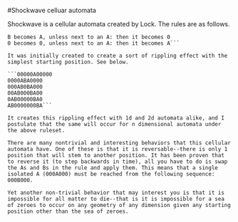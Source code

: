 #Shockwave celluar automata

Shockwave is a cellular automata created by Lock. The rules are as follows.

```A becomes B
B becomes A, unless next to an A: then it becomes 0
0 becomes 0, unless next to an A: then it becomes A```

It was initially created to create a sort of rippling effect with the simplest starting position. See below.

```00000A00000
0000ABA0000
000AB0BA000
00AB000BA00
0AB00000BA0
AB0000000BA```

It creates this rippling effect with 1d and 2d automata alike, and I postulate that the same will occur for n dimensional automata under the above ruleset.

There are many nontrivial and interesting behaviors that this cellular automata have. One of these is that it is reversable--there is only 1 position that will stem to another position. It has been proven that to reverse it (to step backwards in time), all you have to do is swap the As and Bs in the rule and apply them. This means that a single isolated A (000A000) must be reached from the following sequence: 000B000.

Yet another non-trivial behavior that may interest you is that it is impossible for all matter to die--that is it is impossible for a sea of zeroes to occur on any geometry of any dimension given any starting position other than the sea of zeroes.
